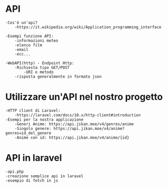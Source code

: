 # API

    -Cos'è un'api?
        -https://it.wikipedia.org/wiki/Application_programming_interface
    
    -Esempi funzione API:
        -informazioni meteo
        -elenco film
        -email
        -ecc...

    -WebAPI(http) - Endpoint Http:
        -Richiesta tipo GET/POST
            -URI e metodo
        -risposta generalmente in formato json

# Utilizzare un'API nel nostro progetto
    -HTTP client di Laravel:
        -https://laravel.com/docs/10.x/http-client#introduction
    -Esempi per la nostra applicazione
        -Generi Anime: https://api.jikan.moe/v4/genres/anime
        -Singolo genere: https://api.jikan.moe/v4/anime?genres=id_del_genere
        -Anime con id: https://api.jikan.moe/v4/anime/{id}

# API in laravel
    -api.php
    -creazione semplice api in laravel
    -esempio di fetch in js